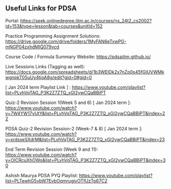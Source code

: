 ## Useful Links for PDSA

Portal: https://seek.onlinedegree.iitm.ac.in/courses/ns_24t2_cs2002?id=153&type=lesson&tab=courses&unitId=152

Practice Programming Assignment Solutions: https://drive.google.com/drive/folders/1MyFAN6eTxwPG-mNGP04zxhdMIQ079vcd

Course Code / Formula Summary Website: https://pdsaiitm.github.io/

Live Sessions Links (Tagging as well): https://docs.google.com/spreadsheets/d/1b3WElDk2x7nZp0s45fGIUVWMkwgnpkT05uUy4tjoA8g/edit?gid=0#gid=0


[ Jan 2024 term Playlist Link ] : https://www.youtube.com/playlist?list=PLvhVqTAG_P3K2Z7ZTQ_xGI2ywCQaBBiPT

Quiz-2 Revision Session 1(Week 5 and 6) [ Jan 2024 term ]: https://www.youtube.com/watch?v=7W4YW17yUtY&list=PLvhVqTAG_P3K2Z7ZTQ_xGI2ywCQaBBiPT&index=22


PDSA Quiz-2 Revision Session-2 (Week-7 & 8) [ Jan 2024 term ]: https://www.youtube.com/watch?v=srdsseSXdrM&list=PLvhVqTAG_P3K2Z7ZTQ_xGI2ywCQaBBiPT&index=23


End Term Revision Session (Week 9 and 11): https://www.youtube.com/watch?v=OICRcuXhOWo&list=PLvhVqTAG_P3K2Z7ZTQ_xGI2ywCQaBBiPT&index=30


Ashish Maurya PDSA PYQ Playlist: https://www.youtube.com/playlist?list=PLTewhG5vbW7EvbOqmrugivOTfUzTp67C2

